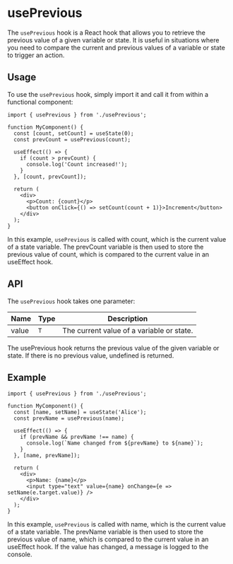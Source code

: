# usePrevious

The `usePrevious` hook is a React hook that allows you to retrieve the previous value of a given variable or state. It is useful in situations where you need to compare the current and previous values of a variable or state to trigger an action.

## Usage

To use the `usePrevious` hook, simply import it and call it from within a functional component:

```tsx
import { usePrevious } from './usePrevious';

function MyComponent() {
  const [count, setCount] = useState(0);
  const prevCount = usePrevious(count);

  useEffect(() => {
    if (count > prevCount) {
      console.log('Count increased!');
    }
  }, [count, prevCount]);

  return (
    <div>
      <p>Count: {count}</p>
      <button onClick={() => setCount(count + 1)}>Increment</button>
    </div>
  );
}
```

In this example, `usePrevious` is called with count, which is the current value of a state variable. The prevCount variable is then used to store the previous value of count, which is compared to the current value in an useEffect hook.

## API

The `usePrevious` hook takes one parameter:

|Name|Type|Description|
|---|---|---|
|value|`T`|The current value of a variable or state.|

The usePrevious hook returns the previous value of the given variable or state. If there is no previous value, undefined is returned.

## Example

```tsx
import { usePrevious } from './usePrevious';

function MyComponent() {
  const [name, setName] = useState('Alice');
  const prevName = usePrevious(name);

  useEffect(() => {
    if (prevName && prevName !== name) {
      console.log(`Name changed from ${prevName} to ${name}`);
    }
  }, [name, prevName]);

  return (
    <div>
      <p>Name: {name}</p>
      <input type="text" value={name} onChange={e => setName(e.target.value)} />
    </div>
  );
}
```

In this example, `usePrevious` is called with name, which is the current value of a state variable. The prevName variable is then used to store the previous value of name, which is compared to the current value in an useEffect hook. If the value has changed, a message is logged to the console.